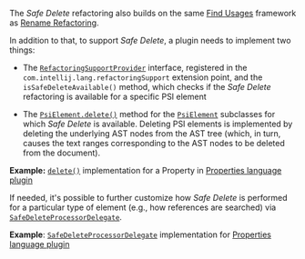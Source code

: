 [//]: # (title: Safe Delete Refactoring)

<!-- Copyright 2000-2022 JetBrains s.r.o. and other contributors. Use of this source code is governed by the Apache 2.0 license that can be found in the LICENSE file. -->

The _Safe Delete_ refactoring also builds on the same [Find Usages](find_usages.md) framework as [Rename Refactoring](rename_refactoring.md).

In addition to that, to support _Safe Delete_, a plugin needs to implement two things:

* The
   [`RefactoringSupportProvider`](upsource:///platform/refactoring/src/com/intellij/lang/refactoring/RefactoringSupportProvider.java)
   interface, registered in the `com.intellij.lang.refactoringSupport` extension point, and the `isSafeDeleteAvailable()` method, which checks if the _Safe Delete_ refactoring is available for a specific PSI element

* The
   [`PsiElement.delete()`](upsource:///platform/core-api/src/com/intellij/psi/PsiElement.java)
   method for the
   [`PsiElement`](upsource:///platform/core-api/src/com/intellij/psi/PsiElement.java)
   subclasses for which _Safe Delete_ is available.
   Deleting PSI elements is implemented by deleting the underlying AST nodes from the AST tree (which, in turn, causes the text ranges corresponding to the AST nodes to be deleted from the document).

**Example:**
[`delete()`](upsource:///plugins/properties/properties-psi-impl/src/com/intellij/lang/properties/psi/impl/PropertyImpl.java) implementation for a Property in  [Properties language plugin](upsource:///plugins/properties)

If needed, it's possible to further customize how _Safe Delete_ is performed for a particular type of element (e.g., how references are searched) via [`SafeDeleteProcessorDelegate`](upsource:///platform/lang-impl/src/com/intellij/refactoring/safeDelete/SafeDeleteProcessorDelegate.java).

**Example**:
[`SafeDeleteProcessorDelegate`](upsource:///plugins/properties/src/com/intellij/lang/properties/refactoring/PropertiesFilesSafeDeleteProcessor.java) implementation for [Properties language plugin](upsource:///plugins/properties)
